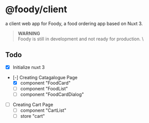 # @foody/client
a client web app for Foody, a food ordering app based on Nuxt 3.

> **WARNING** \
> Foody is still in development and not ready for production. \

## Todo
- [x] Initialize nuxt 3
- [-] Creating Catagalogue Page
  - [x] component "FoodCard"
  - [ ] component "FoodList"
  - [ ] component "FoodCardDialog"
- [ ] Creating Cart Page
  - [ ] component "CartList"
  - [ ] store "cart"